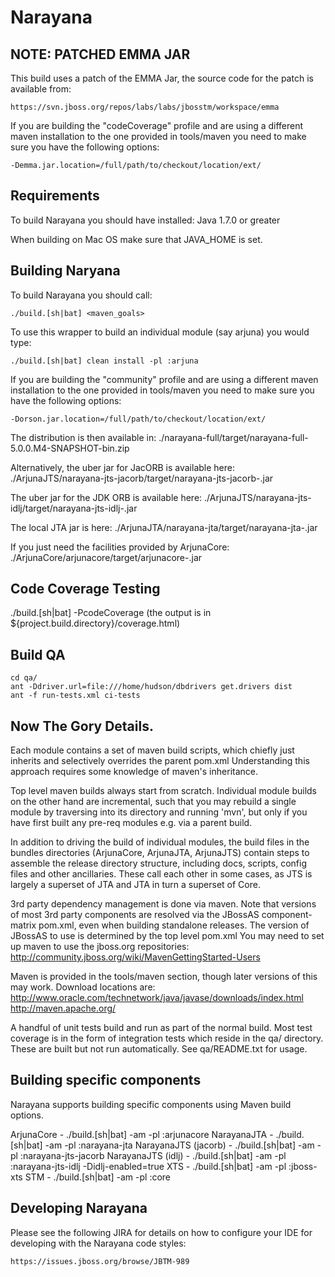 Narayana
========

NOTE: PATCHED EMMA JAR
----------------------
This build uses a patch of the EMMA Jar, the source code for the patch is available from:

	https://svn.jboss.org/repos/labs/labs/jbosstm/workspace/emma

If you are building the "codeCoverage" profile and are using a different maven installation to the one provided in tools/maven you need to make sure you have the following options:

	-Demma.jar.location=/full/path/to/checkout/location/ext/


Requirements
------------
To build Narayana you should have installed:
Java 1.7.0 or greater

When building on Mac OS make sure that JAVA_HOME is set.

Building Naryana
----------------
To build Narayana you should call:

	./build.[sh|bat] <maven_goals>

To use this wrapper to build an individual module (say arjuna) you would type:

	./build.[sh|bat] clean install -pl :arjuna

If you are building the "community" profile and are using a different maven installation to the one provided in tools/maven you need to make sure you have the following options:

	-Dorson.jar.location=/full/path/to/checkout/location/ext/
	
The distribution is then available in:
	./narayana-full/target/narayana-full-5.0.0.M4-SNAPSHOT-bin.zip

Alternatively, the uber jar for JacORB is available here:
	./ArjunaJTS/narayana-jts-jacorb/target/narayana-jts-jacorb-<VERSION>.jar
	
The uber jar for the JDK ORB is available here:
	./ArjunaJTS/narayana-jts-idlj/target/narayana-jts-idlj-<VERSION>.jar

The local JTA jar is here:
	./ArjunaJTA/narayana-jta/target/narayana-jta-<VERSION>.jar

If you just need the facilities provided by ArjunaCore:
	./ArjunaCore/arjunacore/target/arjunacore-<VERSION>.jar

Code Coverage Testing
---------------------
  ./build.[sh|bat] -PcodeCoverage (the output is in ${project.build.directory}/coverage.html)

Build QA
--------

	cd qa/
	ant -Ddriver.url=file:///home/hudson/dbdrivers get.drivers dist
	ant -f run-tests.xml ci-tests

Now The Gory Details.
---------------------
Each module contains a set of maven build scripts, which chiefly just inherits and selectively overrides the parent
 pom.xml  Understanding this approach requires some knowledge of maven's inheritance.

Top level maven builds always start from scratch. Individual module builds on the other hand are incremental,
such that you may rebuild a single module by traversing into its directory and running 'mvn', but only if you
have first built any pre-req modules e.g. via a parent build.

In addition to driving the build of individual modules, the build files in the bundles directories (ArjunaCore,
ArjunaJTA, ArjunaJTS) contain steps to assemble the release directory structure, including docs, scripts,
config files and other ancillaries. These call each other in some cases, as JTS is largely a superset of
JTA and JTA in turn a superset of Core.

3rd party dependency management is done via maven. Note that versions of most 3rd party components are resolved via the JBossAS component-matrix
pom.xml, even when building standalone releases. The version of JBossAS to use is determined by the top level pom.xml
You may need to set up maven to use the jboss.org repositories: http://community.jboss.org/wiki/MavenGettingStarted-Users

Maven is provided in the tools/maven section, though later versions of this may work. Download locations are:
http://www.oracle.com/technetwork/java/javase/downloads/index.html
http://maven.apache.org/


A handful of unit tests build and run as part of the normal build. Most test coverage is in the form of integration
tests which reside in the qa/ directory. These are built but not run automatically. See qa/README.txt for usage.

Building specific components
----------------------------

Narayana supports building specific components using Maven build options.

ArjunaCore - ./build.[sh|bat] -am -pl :arjunacore
NarayanaJTA -  ./build.[sh|bat] -am -pl :narayana-jta
NarayanaJTS (jacorb) - ./build.[sh|bat] -am -pl :narayana-jts-jacorb
NarayanaJTS (idlj) - ./build.[sh|bat] -am -pl :narayana-jts-idlj -Didlj-enabled=true
XTS - ./build.[sh|bat] -am -pl :jboss-xts
STM - ./build.[sh|bat] -am -pl :core

Developing Narayana
-------------------
Please see the following JIRA for details on how to configure your IDE for developing with the Narayana code styles:
	
	https://issues.jboss.org/browse/JBTM-989

